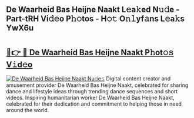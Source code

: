 ## De Waarheid Bas Heijne Naakt L𝚎a𝚔ed N𝚞𝚍e - Part-tRH Vi𝚍𝚎o P𝚑𝚘tos - H𝚘𝚝 O𝚗𝚕yf𝚊ns L𝚎a𝚔s YwX6u

# <h2><a href="http://kfaznw.oniu.top/?m=De+Waarheid+Bas+Heijne+Naakt">🔗👉 🔴 De Waarheid Bas Heijne Naakt P𝚑ot𝚘𝚜 V𝚒d𝚎o</a></h2>

[![De Waarheid Bas Heijne Naakt Nu𝚍e𝚜](https://i.imgur.com/0qMVB7G.gif)](http://kfaznw.oniu.top/?m=De+Waarheid+Bas+Heijne+Naakt)
Digital content creator and amusement provider De Waarheid Bas Heijne Naakt, celebrated for sharing dance and lifestyle ideas through trending dance sequences and short videos. Inspiring humanitarian worker De Waarheid Bas Heijne Naakt, celebrated for their dedication and commitment to helping those in need around the world.  
